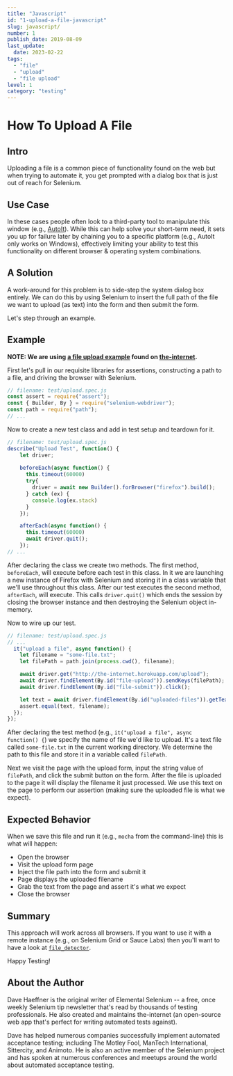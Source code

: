 ```yaml
---
title: "Javascript"
id: "1-upload-a-file-javascript"
slug: javascript/
number: 1
publish_date: 2019-08-09
last_update: 
  date: 2023-02-22
tags:
  - "file"
  - "upload"
  - "file upload"
level: 1
category: "testing"
---
```

# How To Upload A File

## Intro

Uploading a file is a common piece of functionality found on the web but when trying to automate it, you get prompted with a dialog box that is just out of reach for Selenium.

## Use Case 

In these cases people often look to a third-party tool to manipulate this window (e.g., [AutoIt](http://www.toolsqa.com/selenium-webdriver/autoit-selenium-webdriver/)). While this can help solve your short-term need, it sets you up for failure later by chaining you to a specific platform (e.g., AutoIt only works on Windows), effectively limiting your ability to test this functionality on different browser & operating system combinations.

## A Solution

A work-around for this problem is to side-step the system dialog box entirely. We can do this by using Selenium to insert the full path of the file we want to upload (as text) into the form and then submit the form.

Let's step through an example.

## Example

__NOTE: We are using [a file upload example](http://the-internet.herokuapp.com/upload) found on [the-internet](https://github.com/tourdedave/the-internet).__

First let's pull in our requisite libraries for assertions, constructing a path to a file, and driving the browser with Selenium.

```javascript
// filename: test/upload.spec.js
const assert = require("assert");
const { Builder, By } = require("selenium-webdriver");
const path = require("path");
// ...
```

Now to create a new test class and add in test setup and teardown for it.

```javascript
// filename: test/upload.spec.js
describe("Upload Test", function() {
    let driver;
  
    beforeEach(async function() {
      this.timeout(60000)
      try{
        driver = await new Builder().forBrowser("firefox").build();
      } catch (ex) {
        console.log(ex.stack)
      }
    });

    afterEach(async function() {
      this.timeout(60000)
      await driver.quit();
    });
// ...
```

After declaring the class we create two methods. The first method, `beforeEach`, will execute before each test in this class. In it we are launching a new instance of Firefox with Selenium and storing it in a class variable that we'll use throughout this class. After our test executes the second method, `afterEach`, will execute. This calls `driver.quit()` which ends the session by closing the browser instance and then destroying the Selenium object in-memory.

Now to wire up our test.

```javascript
// filename: test/upload.spec.js
// ...
  it("upload a file", async function() {
    let filename = "some-file.txt";
    let filePath = path.join(process.cwd(), filename);

    await driver.get("http://the-internet.herokuapp.com/upload");
    await driver.findElement(By.id("file-upload")).sendKeys(filePath);
    await driver.findElement(By.id("file-submit")).click();

    let text = await driver.findElement(By.id("uploaded-files")).getText();
    assert.equal(text, filename);
  });
});
```

After declaring the test method (e.g., `it("upload a file", async function() {`) we specify the name of file we'd like to upload. It's a text file called `some-file.txt` in the current working directory. We determine the path to this file and store it in a variable called `filePath`.

Next we visit the page with the upload form, input the string value of `filePath`, and click the submit button on the form. After the file is uploaded to the page it will display the filename it just processed. We use this text on the page to perform our assertion (making sure the uploaded file is what we expect).

## Expected Behavior

When we save this file and run it (e.g., `mocha` from the command-line) this is what will happen:

+ Open the browser
+ Visit the upload form page
+ Inject the file path into the form and submit it
+ Page displays the uploaded filename
+ Grab the text from the page and assert it's what we expect
+ Close the browser

## Summary

This approach will work across all browsers. If you want to use it with a remote instance (e.g., on Selenium Grid or Sauce Labs) then you'll want to have a look at [`file_detector`](https://seleniumhq.github.io/selenium/docs/api/javascript/module/selenium-webdriver/remote/index_exports_FileDetector.html).

Happy Testing!

## About the Author

Dave Haeffner is the original writer of Elemental Selenium -- a free, once weekly Selenium tip newsletter that's read by thousands of testing professionals. He also created and maintains the-internet (an open-source web app that's perfect for writing automated tests against).

Dave has helped numerous companies successfully implement automated acceptance testing; including The Motley Fool, ManTech International, Sittercity, and Animoto. He is also an active member of the Selenium project and has spoken at numerous conferences and meetups around the world about automated acceptance testing.

